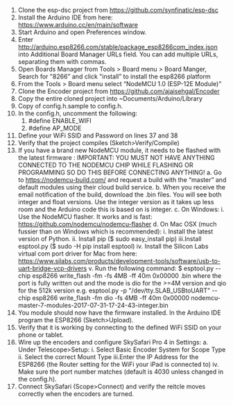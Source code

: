 1.  Clone the esp-dsc project from https://github.com/synfinatic/esp-dsc
2.  Install the Arduino IDE from here: https://www.arduino.cc/en/main/software
3.  Start Arduino and open Preferences window.
4.  Enter http://arduino.esp8266.com/stable/package_esp8266com_index.json into Additional Board Manager URLs field. You can add multiple URLs, separating them with commas.
5.  Open Boards Manager from Tools > Board menu > Board Manger, Search for "8266” and click "install” to install the esp8266 platform
6.  From the Tools > Board menu select “NodeMCU 1.0 (ESP-12E Module)”
7.  Clone the Encoder project from https://github.com/ajaisehgal/Encoder
8.  Copy the entire cloned project into ~Documents/Arduino/Library
9.  Copy of config.h.sample to config.h.
10. In the config.h, uncomment the following:
    1.  #define ENABLE_WIFI
    2.  #define AP_MODE
11. Define your WiFi SSID and Password on lines 37 and 38
12. Verify that the project compiles (Sketch>Verify/Compile)
13. If you have a brand new NodeMCU module, it needs to be flashed with the latest firmware :
    IMPORTANT: YOU MUST NOT HAVE ANYTHING CONNECTED TO THE NODEMCU CHIP WHILE FLASHING OR PROGRAMMING SO DO THIS BEFORE CONNECTING ANYTHING!
    a.  Go to https://nodemcu-build.com/ and request a build with the “master” and default modules using their cloud build service.
    b.  When you receive the email notification of the build, download the .bin files.  You will see both integer and float versions.  Use the integer version as it takes up less room and the Arduino code this is based on is integer.
    c.  On Windows:
        i.  Use the NodeMCU flasher.  It works and is fast: https://github.com/nodemcu/nodemcu-flasher
    d. On Mac OSX (much fussier than on Windows which is recommended):
        i.  Install the latest version of Python.
        ii. Install pip ($ sudo easy_install pip)
        iii.Install esptool.py ($ sudo -H  pip install esptool)
        iv. Install the Silicon Labs virtual com port driver for Mac from here: https://www.silabs.com/products/development-tools/software/usb-to-uart-bridge-vcp-drivers
        v.  Run the following command: $ esptool.py --chip esp8266 write_flash -fm <mode> -fs 4MB -ff 40m 0x00000 <nodemcu-firmware>.bin where the port is fully written out and the mode is dio for the >=4M version and qio for the 512k version 
            e.g. esptool.py -p "/dev/tty.SLAB_USBtoUART" --chip esp8266  write_flash -fm dio -fs 4MB -ff 40m 0x00000 nodemcu-master-7-modules-2017-07-31-17-24-43-integer.bin
14. You module should now have the firmware installed.  In the Arduino IDE program the ESP8266 (Sketch>Upload).
15. Verify that it is working by connecting to the defined WiFi SSID on your phone or tablet.
16. Wire up the encoders and configure SkySafari Pro 4 in Settings:
    a.  Under Telescope>Setup: 
        i.  Select Basic Encoder System for Scope Type
        ii. Select the correct Mount Type
        iii.Enter the IP Address for the ESP8266 (the Router setting for the WiFi your iPad is connected to)
        iv. Make sure the port number matches (default is 4030 unless changed in the config.h).
17. Connect SkySafari (Scope>Connect) and verify the reitcle moves correctly when the encoders are turned.
